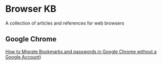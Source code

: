 # Browser KB

A collection of articles and references for web browsers

## Google Chrome
[How to Migrate Bookmarks and passwords in Google Chrome without a Google Account](https://github.com/petrellaperspective/Koitech/blob/main/macOS_KB/creating_a_macOS_USB_installer.md))
